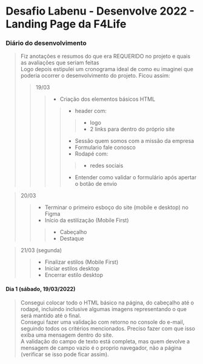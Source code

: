 # Desafio Labenu - Desenvolve 2022 - Landing Page da F4Life

### Diário do desenvolvimento
>Fiz anotações e resumos do que era REQUERIDO no projeto e quais as avaliações que seriam feitas  
>Logo depois estipulei um cronograma ideal de como eu imaginei que poderia ocorrer o desenvolvimento do projeto. Ficou assim:  
>>19/03
>>>- Criação dos elementos básicos HTML
>>>>- header com:
>>>>>- logo
>>>>>- 2 links para dentro do próprio site
>>>>- Sessão quem somos com a missão da empresa
>>>>- Formulario fale conosco
>>>>- Rodapé com: 
>>>>>- redes sociais
>>>>- Entender como validar o formulário após apertar o botão de envio

>20/03
>>- Terminar o primeiro esboço do site (mobile e desktop) no Figma
>>- Início da estilização (Mobile First)
>>>- Cabeçalho
>>>- Destaque

>21/03 (segunda)
>>- Finalizar estilos (Mobile First)
>>- Iniciar estilos desktop
>>- Encerrar estilo desktop

#### Dia 1 (sábado, 19/03/2022)
>Consegui colocar todo o HTML básico na página, do cabeçalho até o rodapé, incluindo inclusive algumas imagens representando o que será mantido até o final.  
>Consegui fazer uma validação com retorno no console do e-mail, seguindo todos os critérios mencionados. Preciso fazer com que isso exiba uma mensagem dentro do site.  
> A validação do campo de texto está completa, mas quem devolve a mensagem de campo vazio é o proprio navegador, não a página (verificar se isso pode ficar assim).  